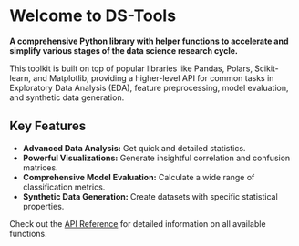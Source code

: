 # Welcome to DS-Tools

**A comprehensive Python library with helper functions to accelerate and simplify various stages of the data science research cycle.**

This toolkit is built on top of popular libraries like Pandas, Polars, Scikit-learn, and Matplotlib, providing a higher-level API for common tasks in Exploratory Data Analysis (EDA), feature preprocessing, model evaluation, and synthetic data generation.

## Key Features

-   **Advanced Data Analysis:** Get quick and detailed statistics.
-   **Powerful Visualizations:** Generate insightful correlation and confusion matrices.
-   **Comprehensive Model Evaluation:** Calculate a wide range of classification metrics.
-   **Synthetic Data Generation:** Create datasets with specific statistical properties.

Check out the [API Reference](api/ds_tool.md) for detailed information on all available functions.
